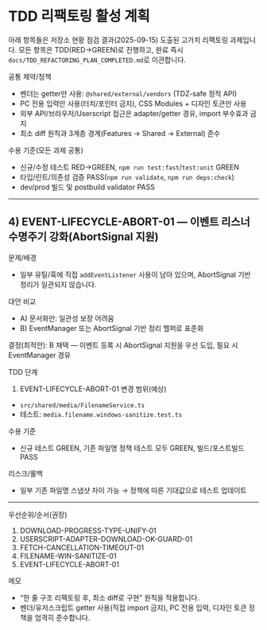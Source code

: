 # TDD 리팩토링 활성 계획

아래 항목들은 저장소 현황 점검 결과(2025-09-15) 도출된 고가치 리팩토링
과제입니다. 모든 항목은 TDD(RED→GREEN)로 진행하고, 완료 즉시
`docs/TDD_REFACTORING_PLAN_COMPLETED.md`로 이관합니다.

공통 제약/정책

- 벤더는 getter만 사용: `@shared/external/vendors` (TDZ-safe 정적 API)
- PC 전용 입력만 사용(터치/포인터 금지), CSS Modules + 디자인 토큰만 사용
- 외부 API/브라우저/Userscript 접근은 adapter/getter 경유, import 부수효과 금지
- 최소 diff 원칙과 3계층 경계(Features → Shared → External) 준수

수용 기준(모든 과제 공통)

- 신규/수정 테스트 RED→GREEN, `npm run test:fast`/`test:unit` GREEN
- 타입/린트/의존성 검증 PASS(`npm run validate`, `npm run deps:check`)
- dev/prod 빌드 및 postbuild validator PASS

---

## 4) EVENT-LIFECYCLE-ABORT-01 — 이벤트 리스너 수명주기 강화(AbortSignal 지원)

문제/배경

- 일부 유틸/훅에 직접 `addEventListener` 사용이 남아 있으며, AbortSignal 기반
  정리가 일관되지 않습니다.

대안 비교

- A) 문서화만: 일관성 보장 어려움
- B) EventManager 또는 AbortSignal 기반 정리 헬퍼로 표준화

결정(최적안): B 채택 — 이벤트 등록 시 AbortSignal 지원을 우선 도입, 필요 시
EventManager 경유

TDD 단계

1. EVENT-LIFECYCLE-ABORT-01 변경 범위(예상)

- `src/shared/media/FilenameService.ts`
- 테스트: `media.filename.windows-sanitize.test.ts`

수용 기준

- 신규 테스트 GREEN, 기존 파일명 정책 테스트 모두 GREEN, 빌드/포스트빌드 PASS

리스크/롤백

- 일부 기존 파일명 스냅샷 차이 가능 → 정책에 따른 기대값으로 테스트 업데이트

---

우선순위/순서(권장)

1. DOWNLOAD-PROGRESS-TYPE-UNIFY-01
2. USERSCRIPT-ADAPTER-DOWNLOAD-OK-GUARD-01
3. FETCH-CANCELLATION-TIMEOUT-01
4. FILENAME-WIN-SANITIZE-01
5. EVENT-LIFECYCLE-ABORT-01

메모

- “한 줄 구조 리팩토링 후, 최소 diff로 구현” 원칙을 적용합니다.
- 벤더/유저스크립트 getter 사용(직접 import 금지), PC 전용 입력, 디자인 토큰
  정책을 엄격히 준수합니다.
